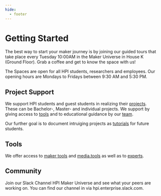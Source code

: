 ```yaml
---
hide:
  - footer
---
```


# Getting Started

The best way to start your maker journey is by joining our guided tours that take place every Tuesday 10:00AM in the Maker Universe in House K (Ground Floor). Grab a coffee and get to know the space with us!

The Spaces are open for all HPI students, researchers and employees. Our opening hours are Mondays to Fridays between 9:30 AM and 5:30 PM.

## Project Support

We support HPI students and guest students in realizing their [projects](./projects/projects.md). These can be Bachelor-, Master- and individual projects. We support by giving access to [tools](./tools/tools.md) and to educational guidance by our [team](./team/team.md).

Our further goal is to document intruiging projects as [tutorials](./projects/projects.md) for future students.

## Tools

We offer access to [maker tools](./tools/maker-tools.md) and [media.tools](./tools/media-tools.md) as well as to [experts](./team/team.md).

## Community

Join our Slack Channel HPI Maker Universe and see what your peers are working on. You can find our channel in via hpi.enterprise.slack.com.